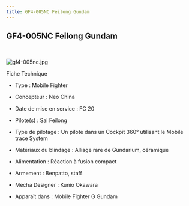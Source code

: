 ```yaml
---
title: GF4-005NC Feilong Gundam
---
```


GF4-005NC Feilong Gundam
------------------------

 

![gf4-005nc.jpg](/images/stories/saga/ggundam/images/mechas/gf4-005nc.jpg) 

Fiche Technique 

- Type : Mobile Fighter  
- Concepteur : Neo China  
- Date de mise en service : FC 20  
- Pilote(s) : Sai Feilong  
- Type de pilotage : Un pilote dans un Cockpit 360° utilisant le Mobile trace System  
- Matériaux du blindage : Alliage rare de Gundarium, céramique  
- Alimentation : Réaction à fusion compact  
- Armement : Benpatto, staff  
  
  
- Mecha Designer : Kunio Okawara  
- Apparaît dans : Mobile Fighter G Gundam  
